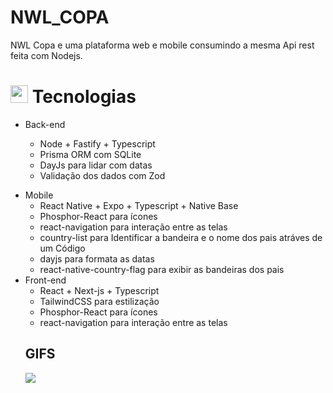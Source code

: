 # NWL_COPA
NWL Copa e uma plataforma web e mobile consumindo a mesma Api rest feita com Nodejs.

## <h1><img src="https://github.githubassets.com/images/icons/emoji/unicode/1f4bb.png" width="28px"/> Tecnologias</h1>

<ul>
<li>
Back-end

<div>
<ul>
<li>Node + Fastify + Typescript</li>
<li>Prisma ORM com SQLite</li>
<li>DayJs para lidar com datas</li>
<li>Validação dos dados com Zod</li>
<ul>
</li>
</ul>
<ul>
</div>

<div>
<li>
Mobile

<ul>
<li>React Native + Expo + Typescript + Native Base</li>
<li>Phosphor-React para ícones</li>
<li>react-navigation para interação entre as telas</li>
<li>country-list para Identificar a bandeira e o nome dos pais atráves de um Código</li>
<li>dayjs para formata as datas</li>
<li>react-native-country-flag para exibir as bandeiras dos pais</li>
</ul>

</li>
</div>
  

<div>
<li>
Front-end

<ul>
<li>React + Next-js + Typescript</li>
<li>TailwindCSS para estilização</li>
<li>Phosphor-React para ícones</li>
<li>react-navigation para interação entre as telas</li>

<ul>
</li>
</ul>
</div>


## GIFS

<img src="https://github.com/Melchior-cmd/NWL_COPA/issues/1#issue-1671529823" />
